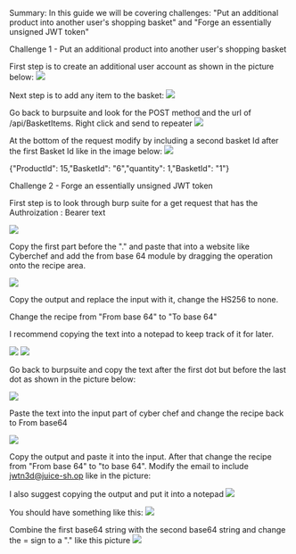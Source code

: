 Summary: In this guide we will be covering challenges: "Put an additional product into another user's shopping basket" and "Forge an essentially unsigned JWT token"

Challenge 1 - Put an additional product into another user's shopping basket

First step is to create an additional user account as shown in the picture below:
![](Screenshot%202023-04-29%20164133.png)

Next step is to add any item to the basket:
![](Screenshot%202023-04-29%20180911.png)

Go back to burpsuite and look for the POST method and the url of /api/BasketItems. Right click and send to repeater
![](Screenshot%202023-04-29%20181749.png)

At the bottom of the request modify by including a second basket Id after the first Basket Id like in the image below:
![](Screenshot%202023-04-29%20181814.png) 

{"ProductId": 15,"BasketId": "6","quantity": 1,"BasketId": "1"}



Challenge 2 - Forge an essentially unsigned JWT token

First step is to look through burp suite for a get request that has the Authroization : Bearer text

![](Screenshot%202023-04-29%20223520.png)

Copy the first part before the "." and paste that into a website like Cyberchef and add the from base 64 module by dragging the operation onto the recipe area.

![](Screenshot%202023-04-29%20223543.png)

Copy the output and replace the input with it, change the HS256 to none.

Change the recipe from "From base 64" to "To base 64"

I recommend copying the text into a notepad to keep track of it for later.

![](Screenshot%202023-04-29%20223601.png)
![](Screenshot%202023-04-29%20224428%201.png)

Go back to burpsuite and copy the text after the first dot but before the last dot as shown in the picture below:

![](Screenshot%202023-04-29%20224104.png)

Paste the text into the input part of cyber chef and change the recipe back to From base64

![](Screenshot%202023-04-29%20224120.png)

Copy the output and paste it into the input. After that change the recipe from "From base 64" to "to base 64". Modify the email to include jwtn3d@juice-sh.op like in the picture: 

I also suggest copying the output and put it into a notepad
![](Screenshot%202023-04-29%20224350.png)

You should have something like this:
![](Screenshot%202023-04-29%20224448.png)

Combine the first base64 string with the second base64 string and change the = sign to a "." like this picture
![](Screenshot%202023-04-29%20224529.png)
